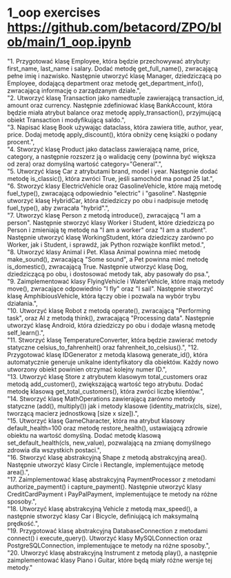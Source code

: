 # 1_oop exercises <https://github.com/betacord/ZPO/blob/main/1_oop.ipynb>

"1. Przygotować klasę Employee, która będzie przechowywać atrybuty: first_name, last_name i salary. Dodać metodę get_full_name(), zwracającą pełne imię i nazwisko. Następnie utworzyć klasę Manager, dziedziczącą po Employee, dodającą department oraz metodę get_department_info(), zwracającą informację o zarządzanym dziale.",\
"2.  Utworzyć klasę Transaction jako namedtuple zawierającą transaction_id, amount oraz currency. Następnie zdefiniować klasę BankAccount, która będzie miała atrybut balance oraz metodę apply_transaction(), przyjmującą obiekt Transaction i modyfikującą saldo.",\
"3. Napisać klasę Book używając dataclass, która zawiera title, author, year, price. Dodaj metodę apply_discount(), która obniży cenę książki o podany procent.",\
"4. Stworzyć klasę Product jako dataclass zawierającą name, price, category, a następnie rozszerz ją o walidację ceny (powinna być większa od zera) oraz domyślną wartość category="General".",\
"5. Utworzyć klasę Car z atrybutami brand, model i year. Następnie dodać metodę is_classic(), która zwróci True, jeśli samochód ma ponad 25 lat.",\
"6. Stworzyć klasy ElectricVehicle oraz GasolineVehicle, które mają metodę fuel_type(), zwracającą odpowiednio "electric" i "gasoline". Następnie utworzyć klasę HybridCar, która dziedziczy po obu i nadpisuje metodę fuel_type(), aby zwracała "hybrid".",\
"7. Utworzyć klasę Person z metodą introduce(), zwracającą "I am a person". Następnie stworzyć klasy Worker i Student, które dziedziczą po Person i zmieniają tę metodę na "I am a worker" oraz "I am a student". Następnie utworzyć klasę WorkingStudent, która dziedziczy zarówno po Worker, jak i Student, i sprawdź, jak Python rozwiąże konflikt metod.",\
"8. Utworzyć klasy Animal i Pet. Klasa Animal powinna mieć metodę make_sound(), zwracającą "Some sound", a Pet powinna mieć metodę is_domestic(), zwracającą True. Następnie utworzyć klasę Dog, dziedziczącą po obu, i dostosować metody tak, aby pasowały do psa.",\
"9. Zaimplementować klasy FlyingVehicle i WaterVehicle, które mają metody move(), zwracające odpowiednio "I fly" oraz "I sail". Następnie stworzyć klasę AmphibiousVehicle, która łączy obie i pozwala na wybór trybu działania.",\
"10. Utworzyć klasę Robot z metodą operate(), zwracającą "Performing task", oraz AI z metodą think(), zwracającą "Processing data". Następnie utworzyć klasę Android, która dziedziczy po obu i dodaje własną metodę self_learn().",\
"11. Stworzyć klasę TemperatureConverter, która będzie zawierać metody statyczne celsius_to_fahrenheit() oraz fahrenheit_to_celsius().",
"12. Przygotować klasę IDGenerator z metodą klasową generate_id(), która automatycznie generuje unikalne identyfikatory dla obiektów. Każdy nowo utworzony obiekt powinien otrzymać kolejny numer ID.",\
"13. Utworzyć klasę Store z atrybutem klasowym total_customers oraz metodą add_customer(), zwiększającą wartość tego atrybutu. Dodać metodę klasową get_total_customers(), która zwróci liczbę klientów.",\
"14. Stworzyć klasę MathOperations zawierającą zarówno metody statyczne (add(), multiply()) jak i metody klasowe (identity_matrix(cls, size), tworzącą macierz jednostkową [size x size]).",\
"15. Utworzyć klasę GameCharacter, która ma atrybut klasowy default_health=100 oraz metodę restore_health(), ustawiającą zdrowie obiektu na wartość domyślną. Dodać metodę klasową set_default_health(cls, new_value), pozwalającą na zmianę domyślnego zdrowia dla wszystkich postaci.",\
"16. Stworzyć klasę abstrakcyjną Shape z metodą abstrakcyjną area(). Następnie utworzyć klasy Circle i Rectangle, implementujące metodę area().",\
"17. Zaimplementować klasę abstrakcyjną PaymentProcessor z metodami authorize_payment() i capture_payment(). Następnie utworzyć klasy CreditCardPayment i PayPalPayment, implementujące te metody na różne sposoby.",\
"18. Utworzyć klasę abstrakcyjną Vehicle z metodą max_speed(), a następnie stworzyć klasy Car i Bicycle, definiującą ich maksymalną prędkość.",\
"19. Przygotować klasę abstrakcyjną DatabaseConnection z metodami connect() i execute_query(). Utworzyć klasy MySQLConnection oraz PostgreSQLConnection, implementujące te metody na różne sposoby.",\
"20. Utworzyć klasę abstrakcyjną Instrument z metodą play(), a następnie zaimplementować klasy Piano i Guitar, które będą miały różne wersje tej metody."
